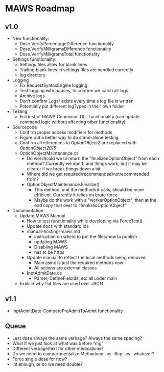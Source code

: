 ﻿# MAWS Roadmap

## **v1.0**
* New functionality:
    * Dose.VerifyPercentageDifference functionality
    * Dose.VerifyMilligramsDifference functionality
    * Dose.VerifyMilligramsTotal functionality
* Settings functionality:
    * Settings files allow for blank lines
    * Trailing blank lines in settings files are handled correctly
    * log directory
* Logging
    * Fix RequestSyntaxEngine logging
    * Test logging with pauses, to confirm we catch all logs
    * Archive logs
    * Don't confirm Logs/ exists every time a log file is written
    * Potentially put different logTypes in their own folder
* Testing
    * Full test of MAWS Command .DLL functionality (can update command logic without affecting other functionality)
* Sourcecode
    * Confirm proper access modifiers for methods
    * Figure out a better way to do stand-alone testing
    * Confirm all references to *OptionObject2* are replaced with *OptionObject2015*
    * OptionObjectMaintenance.cs
        * Do we/should we to return the "finalizedOptionObject" from each method? Currently we don't, and things work, but it may be clearer if we break things down a bit
        * Where did we get required/recommended/notrecommended from?
        * OptionObjectMaintenance.Finalize()
            * This method, and the methods it calls, should be more efficient. Currently it relies on brute force.
            * Maybe do the work with a "workerOptionObject", then at the end copy that over to "finalizedOptionObject"
* Documentation
    * Update MAWS Manual
        * How to test functionality while developing via ForceTest()
        * Update docs with standard ids
        * manual-hosting-maws.md
            * instruction on where to put the files/how to publish
            * updating MAWS
            * Disabling MAWS
            * has to be https
        * Update manual to reflect the local methods being removed.
            * Main asmx is just the required methods now
            * All actions are external classes
        * InptAdmitDate.cs
            * Parser, DefineFieldIds, etc all under main
    * Explain why flat files are used over JSON

## **v1.1**
* InptAdmitDate-ComparePreAdmitToAdmit functionality

## Queue









* Last dose always the same verbage? Always the same spacing?
* What if we just look at what was before "mg"
* Different verbage/text for other medications?
* Do we need to compartmentalize Methadone -vs- Bup -vs- whatever?
* Force single dose for now?
* int enough, or do we need double?